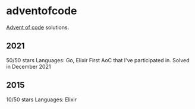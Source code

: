 # adventofcode

[Advent of code](https://adventofcode.com/) solutions.

## 2021

50/50 stars
Languages: Go, Elixir
First AoC that I've participated in. Solved in December 2021

## 2015

10/50 stars
Languages: Elixir
